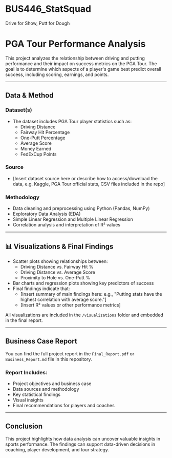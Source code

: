 # BUS446_StatSquad
Drive for Show, Putt for Dough
# PGA Tour Performance Analysis

This project analyzes the relationship between driving and putting performance and their impact on success metrics on the PGA Tour. The goal is to determine which aspects of a player's game best predict overall success, including scoring, earnings, and points.

---

## Data & Method

### Dataset(s)
- The dataset includes PGA Tour player statistics such as:
  - Driving Distance
  - Fairway Hit Percentage
  - One-Putt Percentage
  - Average Score
  - Money Earned
  - FedExCup Points

### Source
- [Insert dataset source here or describe how to access/download the data, e.g. Kaggle, PGA Tour official stats, CSV files included in the repo]

### Methodology
- Data cleaning and preprocessing using Python (Pandas, NumPy)
- Exploratory Data Analysis (EDA)
- Simple Linear Regression and Multiple Linear Regression
- Correlation analysis and interpretation of R² values

---

## 📊 Visualizations & Final Findings

- Scatter plots showing relationships between:
  - Driving Distance vs. Fairway Hit %
  - Driving Distance vs. Average Score
  - Proximity to Hole vs. One-Putt %
- Bar charts and regression plots showing key predictors of success
- Final findings indicate that:
  - [Insert summary of main findings here: e.g., "Putting stats have the highest correlation with average score."]
  - [Insert R² values or other performance metrics]

All visualizations are included in the `/visualizations` folder and embedded in the final report.

---

## Business Case Report

You can find the full project report in the `Final_Report.pdf` or `Business_Report.md` file in this repository.

### Report Includes:
- Project objectives and business case
- Data sources and methodology
- Key statistical findings
- Visual insights
- Final recommendations for players and coaches

---

## Conclusion

This project highlights how data analysis can uncover valuable insights in sports performance. The findings can support data-driven decisions in coaching, player development, and tour strategy.
